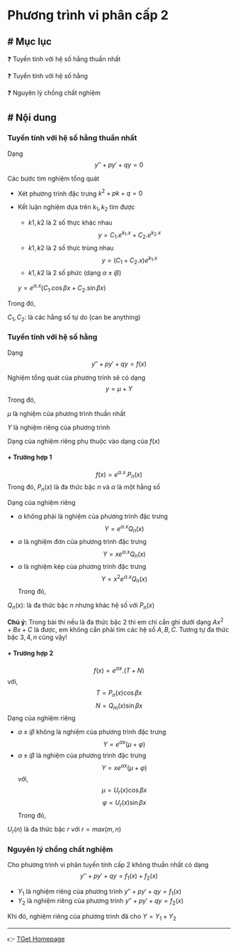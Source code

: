 # Phương trình vi phân cấp 2
## # Mục lục
:question: Tuyến tính với hệ số hằng thuần nhất

:question: Tuyến tính với hệ số hằng

:question: Nguyên lý chồng chất nghiệm

## # Nội dung
### Tuyến tính với hệ số hằng thuần nhất
Dạng
$$y''+py'+qy=0$$

Các bước tìm nghiệm tổng quát
- Xét phương trình đặc trưng $k^2+pk+q=0$
- Kết luận nghiệm dựa trên $k_1, k_2$ tìm được
    - $k1,k2$ là 2 số thực khác nhau
    $$y=C_1.e^{k_1.x}+C_2.e^{k_2.x}$$
    - $k1,k2$ là 2 số thực trùng nhau
    $$y=(C_1+C_2.x)e^{k_1.x}$$
    - $k1,k2$ là 2 số phức (dạng $\alpha\pm i\beta$)

    $y=e^{\alpha.x}(C_1.\cos\beta x+C_2.\sin\beta x)$

Trong đó,

$C_1,C_2$: là các hằng số tự do (can be anything)

### Tuyến tính với hệ số hằng
Dạng
$$y''+py'+qy=f(x)$$

Nghiệm tổng quát của phương trình sẽ có dạng
$$y=\mu+Y$$
Trong đó,

$\mu$ là nghiệm của phương trình thuần nhất

$Y$ là nghiệm riêng của phương trình

Dạng của nghiệm riêng phụ thuộc vào dạng của $f(x)$

#### + Trường hợp 1
$$f(x)=e^{\alpha.x}.P_n(x)$$
Trong đó, $P_n(x)$ là đa thức bậc $n$ và $\alpha$ là một hằng số

Dạng của nghiệm riêng
- $\alpha$ không phải là nghiệm của phương trình đặc trưng
$$Y=e^{\alpha.x}Q_n(x)$$
- $\alpha$ là nghiệm đơn của phương trình đặc trưng
$$Y=xe^{\alpha.x}Q_n(x)$$
- $\alpha$ là nghiệm kép của phương trình đặc trưng
$$Y=x^2e^{\alpha.x}Q_n(x)$$
Trong đó,

$Q_n(x)$: là đa thức bậc $n$ nhưng khác hệ số với $P_n(x)$

**Chú ý:** Trong bài thi nếu là đa thức bậc 2 thì em chỉ cần ghi dưới dạng
$Ax^2+Bx+C$ là được, em không cần phải tìm các hệ số $A,B,C$. Tương tự đa thức bậc $3,4,n$ cũng vậy!

#### + Trường hợp 2
$$f(x)=e^{\alpha x}.(T+N)$$
với, 
$$T=P_n(x)\cos\beta x$$
$$N=Q_m(x)\sin\beta x$$
Dạng của nghiệm riêng
- $\alpha\pm i\beta$ không là nghiệm của phương trình đặc trưng
$$Y=e^{\alpha x}(\mu+\varphi)$$
- $\alpha\pm i\beta$ là nghiệm của phương trình đặc trưng 
$$Y=xe^{\alpha x}(\mu+\varphi)$$
với,
$$\mu=U_r(x)\cos\beta x$$
$$\varphi=U_r(x)\sin\beta x$$
Trong đó,

$U_r(n)$ là đa thức bậc $r$ với $r=max(m,n)$

### Nguyên lý chồng chất nghiệm
Cho phương trình vi phân tuyến tính cấp 2 không thuần nhất có dạng
$$y''+py'+qy=f_1(x)+f_2(x)$$
- $Y_1$ là nghiệm riêng của phương trình $y''+py'+qy=f_1(x)$
- $Y_2$ là nghiệm riêng của phương trình $y''+py'+qy=f_2(x)$

Khi đó, nghiệm riêng của phương trình đã cho $Y=Y_1+Y_2$

___
:point_right: [TGet Homepage](/)
